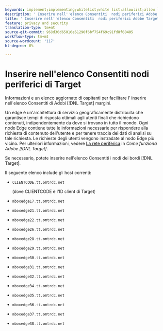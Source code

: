 ```yaml
---
keywords: implement;implementing;whitelist;white list;allowlist;allow list;edge;edges
description: ' Inserire nell''elenco Consentiti  nodi periferici Adobe Target'
title: ' Inserire nell''elenco Consentiti  nodi periferici Adobe Target'
feature: privacy and security
translation-type: tm+mt
source-git-commit: 968d36d65016e51290f6bf754f69c91fd8f68405
workflow-type: tm+mt
source-wordcount: '117'
ht-degree: 0%

---
```



#  Inserire nell&#39;elenco Consentiti nodi periferici di Target

Informazioni e un elenco aggiornato di ospitanti per facilitare l&#39; inserire nell&#39;elenco Consentiti di  Adobi [!DNL Target] margini.

Un edge è un&#39;architettura di servizio geograficamente distribuita che garantisce tempi di risposta ottimali agli utenti finali che richiedono contenuti, indipendentemente da dove si trovano in tutto il mondo. Ogni nodo Edge contiene tutte le informazioni necessarie per rispondere alla richiesta di contenuto dell&#39;utente e per tenere traccia dei dati di analisi su tale richiesta. Le richieste degli utenti vengono instradate al nodo Edge più vicino. Per ulteriori informazioni, vedere [La rete periferica](/help/c-intro/how-target-works.md#concept_0AE2ED8E9DE64288A8B30FCBF1040934) in *Come funziona  Adobe [!DNL Target]*.

Se necessario, potete  inserire nell&#39;elenco Consentiti i nodi dei bordi [!DNL Target].

Il seguente elenco include gli host correnti:

* `CLIENTCODE.tt.omtrdc.net`

   (dove CLIENTCODE è l&#39;ID client di Target)

* `mboxedge17.tt.omtrdc.net`
* `mboxedge21.tt.omtrdc.net`
* `mboxedge22.tt.omtrdc.net`
* `mboxedge26.tt.omtrdc.net`
* `mboxedge28.tt.omtrdc.net`
* `mboxedge29.tt.omtrdc.net`
* `mboxedge30.tt.omtrdc.net`
* `mboxedge31.tt.omtrdc.net`
* `mboxedge32.tt.omtrdc.net`
* `mboxedge34.tt.omtrdc.net`
* `mboxedge35.tt.omtrdc.net`
* `mboxedge36.tt.omtrdc.net`
* `mboxedge37.tt.omtrdc.net`
* `mboxedge38.tt.omtrdc.net`